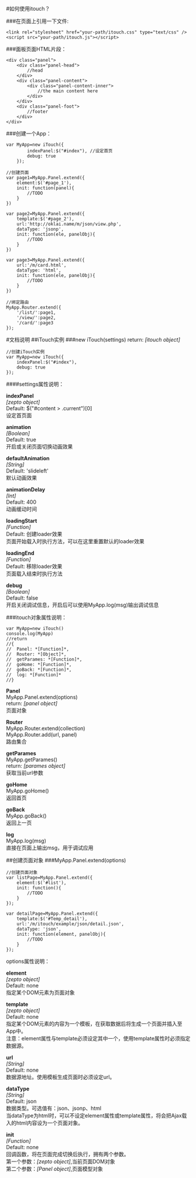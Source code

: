 #如何使用itouch？

###在页面上引用一下文件:
```
<link rel="stylesheet" href="your-path/itouch.css" type="text/css" />
<script src="your-path/itouch.js"></script>
```

###面板页面HTML片段：
```
<div class="panel">
	<div class="panel-head">
		//head
	</div>
	<div class="panel-content">
		<div class="panel-content-inner">
			//the main content here 
		</div>
	</div>
	<div class="panel-foot">
		//footer
	</div>
</div>
```


###创建一个App：
```
var MyApp=new iTouch({
		indexPanel:$("#index"), //设定首页
		debug: true
	});
  
//创建页面
var page1=MyApp.Panel.extend({
	element:$('#page_1'),
	init: function(panel){
		//TODO
	}
})

var page2=MyApp.Panel.extend({
	template:$('#page_2'),
	url:'http://oklai.name/m/json/view.php',
	dataType: 'jsonp',
	init: function(ele, panelObj){
		//TODO
	}
})

var page3=MyApp.Panel.extend({
	url:'/m/card.html',
	dataType: 'html',
	init: function(ele, panelObj){
		//TODO
	}
})

//绑定路由
MyApp.Router.extend({
	'/list/':page1,
	'/view/':page2,
	'/card/':page3
});
```

#文档说明
##iTouch实例
###new iTouch(settings)
return: *[itouch object]*  

```
//创建iTouch实例
var MyApp=new iTouch({
	indexPanel:$("#index"),
	debug: true
});
```

####settings属性说明：  

**indexPanel**  
*[zepto object]*   
Default: $("#content > .current")[0]  
设定首页面  

**animation**   
*[Boolean]*  
Default: true   
开启或关闭页面切换动画效果  

**defaultAnimation**   
*[String]*  
Default: 'slideleft'    
默认动画效果  

**animationDelay**   
*[Int]*  
Default: 400     
动画缓动时间  

**loadingStart**     
*[Function]*  
Default: 创建loader效果    
页面开始载入时执行方法，可以在这里重置默认的loader效果  

**loadingEnd**     
*[Function]*  
Default: 移除loader效果    
页面载入结束时执行方法  

**debug**     
*[Boolean]*  
Default: false    
开启关闭调试信息，开启后可以使用MyApp.log(msg)输出调试信息  

###itouch对象属性说明：  
```
var MyApp=new iTouch()
console.log(MyApp)
//return 	
//{
//	Panel: *[Function]*,
//	Router: *[Object]*,
//	getParames: *[Function]*,
//	goHome: *[Function]*,
//	goBack: *[Function]*,
//	log: *[Function]*
//}
```

**Panel**  
MyApp.Panel.extend(options)  
return: *[panel object]*  
页面对象  

**Router**  
MyApp.Router.extend(collection)  
MyApp.Router.add(url, panel)  
路由集合

**getParames**  
MyApp.getParames()  
return: *[parames object]*  
获取当前url参数  

**goHome**  
MyApp.goHome()  
返回首页  

**goBack**  
MyApp.goBack()  
返回上一页  

**log**  
MyApp.log(msg)  
直接在页面上输出msg，用于调试应用  

##创建页面对象
###MyApp.Panel.extend(options)
```
//创建页面对象
var listPage=MyApp.Panel.extend({
	element:$('#list'),
	init: function(){
		//TODO
	}
});	
	
var detailPage=MyApp.Panel.extend({
	template:$('#Temp_detail'),
	url:'/m/itouch/example/json/detail.json',
	dataType: 'json',
	init: function(element, panelObj){
		//TODO
	}
});	
```
options属性说明：  

**element**  
*[zepto object]*  
Default: none  
指定某个DOM元素为页面对象  

**template**  
*[zepto object]*  
Default: none  
指定某个DOM元素的内容为一个模板，在获取数据后将生成一个页面并插入至App中。  
注意：element属性与template必须设定其中一个，使用template属性时必须指定数据源。  

**url**  
*[String]*  
Default: none  
数据源地址。使用模板生成页面时必须设定url。  

**dataType**  
*[String]*  
Default: json  
数据类型。可选值有：json、jsonp、html  
当dataType为html时，可以不设定element属性或template属性，将会把Ajax载入的html内容设为一个页面对象。  

**init**  
*[Function]*  
Default: none  
回调函数，将在页面完成切换后执行，拥有两个参数。  
第一个参数：*[zepto object]*,当前页面DOM对象  
第二个参数：*[Panel object]*,页面模型对象














